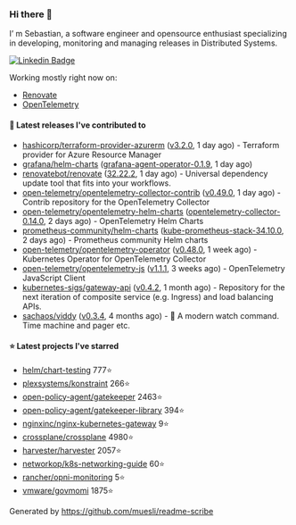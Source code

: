 ### Hi there 👋

I’ m Sebastian, a software engineer and opensource enthusiast specializing in developing, monitoring and managing releases in Distributed Systems.

[![Linkedin Badge](https://img.shields.io/badge/-LinkedIn-blue?style=flat&logo=Linkedin&logoColor=white&link=https://www.linkedin.com/in/sebastian-poxhofer/)](https://www.linkedin.com/in/sebastian-poxhofer/)

Working mostly right now on:
- [Renovate](https://github.com/renovatebot/renovate)
- [OpenTelemetry](https://github.com/open-telemetry)



#### 🚀 Latest releases I've contributed to

- [hashicorp/terraform-provider-azurerm](https://github.com/hashicorp/terraform-provider-azurerm) ([v3.2.0](https://github.com/hashicorp/terraform-provider-azurerm/releases/tag/v3.2.0), 1 day ago) - Terraform provider for Azure Resource Manager
- [grafana/helm-charts](https://github.com/grafana/helm-charts) ([grafana-agent-operator-0.1.9](https://github.com/grafana/helm-charts/releases/tag/grafana-agent-operator-0.1.9), 1 day ago)
- [renovatebot/renovate](https://github.com/renovatebot/renovate) ([32.22.2](https://github.com/renovatebot/renovate/releases/tag/32.22.2), 1 day ago) - Universal dependency update tool that fits into your workflows.
- [open-telemetry/opentelemetry-collector-contrib](https://github.com/open-telemetry/opentelemetry-collector-contrib) ([v0.49.0](https://github.com/open-telemetry/opentelemetry-collector-contrib/releases/tag/v0.49.0), 1 day ago) - Contrib repository for the OpenTelemetry Collector
- [open-telemetry/opentelemetry-helm-charts](https://github.com/open-telemetry/opentelemetry-helm-charts) ([opentelemetry-collector-0.14.0](https://github.com/open-telemetry/opentelemetry-helm-charts/releases/tag/opentelemetry-collector-0.14.0), 2 days ago) - OpenTelemetry Helm Charts
- [prometheus-community/helm-charts](https://github.com/prometheus-community/helm-charts) ([kube-prometheus-stack-34.10.0](https://github.com/prometheus-community/helm-charts/releases/tag/kube-prometheus-stack-34.10.0), 2 days ago) - Prometheus community Helm charts
- [open-telemetry/opentelemetry-operator](https://github.com/open-telemetry/opentelemetry-operator) ([v0.48.0](https://github.com/open-telemetry/opentelemetry-operator/releases/tag/v0.48.0), 1 week ago) - Kubernetes Operator for OpenTelemetry Collector
- [open-telemetry/opentelemetry-js](https://github.com/open-telemetry/opentelemetry-js) ([v1.1.1](https://github.com/open-telemetry/opentelemetry-js/releases/tag/v1.1.1), 3 weeks ago) - OpenTelemetry JavaScript Client
- [kubernetes-sigs/gateway-api](https://github.com/kubernetes-sigs/gateway-api) ([v0.4.2](https://github.com/kubernetes-sigs/gateway-api/releases/tag/v0.4.2), 1 month ago) - Repository for the next iteration of composite service (e.g. Ingress) and load balancing APIs.
- [sachaos/viddy](https://github.com/sachaos/viddy) ([v0.3.4](https://github.com/sachaos/viddy/releases/tag/v0.3.4), 4 months ago) - 👀 A modern watch command. Time machine and pager etc.

#### ⭐ Latest projects I've starred

- [helm/chart-testing](https://github.com/helm/chart-testing}) 777⭐
- [plexsystems/konstraint](https://github.com/plexsystems/konstraint}) 266⭐
- [open-policy-agent/gatekeeper](https://github.com/open-policy-agent/gatekeeper}) 2463⭐
- [open-policy-agent/gatekeeper-library](https://github.com/open-policy-agent/gatekeeper-library}) 394⭐
- [nginxinc/nginx-kubernetes-gateway](https://github.com/nginxinc/nginx-kubernetes-gateway}) 9⭐
- [crossplane/crossplane](https://github.com/crossplane/crossplane}) 4980⭐
- [harvester/harvester](https://github.com/harvester/harvester}) 2057⭐
- [networkop/k8s-networking-guide](https://github.com/networkop/k8s-networking-guide}) 60⭐
- [rancher/opni-monitoring](https://github.com/rancher/opni-monitoring}) 5⭐
- [vmware/govmomi](https://github.com/vmware/govmomi}) 1875⭐



Generated by https://github.com/muesli/readme-scribe
